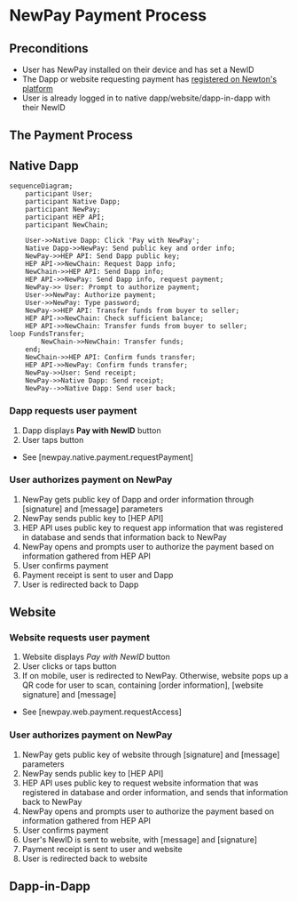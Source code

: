 # NewPay Payment Process

## Preconditions

* User has NewPay installed on their device and has set a NewID
* The Dapp or website requesting payment has [registered on Newton's platform](register_service.md)
* User is already logged in to native dapp/website/dapp-in-dapp with their NewID

## The Payment Process

## Native Dapp

```mermaid
sequenceDiagram;
    participant User;
    participant Native Dapp;
	participant NewPay;
	participant HEP API;
	participant NewChain;

    User->>Native Dapp: Click 'Pay with NewPay';
	Native Dapp->>NewPay: Send public key and order info;
	NewPay->>HEP API: Send Dapp public key;
	HEP API->>NewChain: Request Dapp info;
	NewChain->>HEP API: Send Dapp info;
	HEP API->>NewPay: Send Dapp info, request payment;
	NewPay->> User: Prompt to authorize payment;
	User->>NewPay: Authorize payment;
	User->>NewPay: Type password;
	NewPay->>HEP API: Transfer funds from buyer to seller;
	HEP API->>NewChain: Check sufficient balance;
	HEP API->>NewChain: Transfer funds from buyer to seller;
loop FundsTransfer;
        NewChain->>NewChain: Transfer funds;
	end;
	NewChain->>HEP API: Confirm funds transfer;
	HEP API->>NewPay: Confirm funds transfer;
	NewPay->>User: Send receipt;
	NewPay->>Native Dapp: Send receipt;
	NewPay-->>Native Dapp: Send user back;
```

### Dapp requests user payment

1. Dapp displays **Pay with NewID** button
2. User taps button

* See [newpay.native.payment.requestPayment]

### User authorizes payment on NewPay

1. NewPay gets public key of Dapp and order information through [signature] and [message] parameters
2. NewPay sends public key to [HEP API]
3. HEP API uses public key to request app information that was registered in database and sends that information back to NewPay
4. NewPay opens and prompts user to authorize the payment based on information gathered from HEP API
5. User confirms payment
6. Payment receipt is sent to user and Dapp
7. User is redirected back to Dapp

## Website

### Website requests user payment

1. Website displays *Pay with NewID* button
2. User clicks or taps button
3. If on mobile, user is redirected to NewPay. Otherwise, website pops up a QR code for user to scan, containing [order information], [website signature] and [message]

* See [newpay.web.payment.requestAccess]

### User authorizes payment on NewPay

1. NewPay gets public key of website through [signature] and [message] parameters
2. NewPay sends public key to [HEP API]
3. HEP API uses public key to request website information that was registered in database and order information, and sends that information back to NewPay
4. NewPay opens and prompts user to authorize the payment based on information gathered from HEP API
5. User confirms payment
6. User's NewID is sent to website, with [message] and [signature]
7. Payment receipt is sent to user and website
7. User is redirected back to website

## Dapp-in-Dapp

